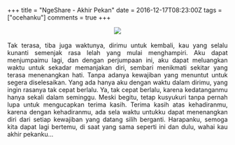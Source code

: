 +++
title = "NgeShare - Akhir Pekan"
date = 2016-12-17T08:23:00Z
tags = ["ocehanku"]
comments = true
+++

<center><img border="0" src="https://2.bp.blogspot.com/-DwNwiM7iFps/WFSSMySGg9I/AAAAAAAAQOc/2WQ0YwGZfqYQqOgScvGjujJ0dUslL_UNgCLcB/s1600/WEEKEND.jpg" /></center><br /><div style="text-align: justify;">Tak terasa, tiba juga waktunya, dirimu untuk kembali, kau yang selalu kunanti semenjak rasa lelah yang mulai menghampiri. Aku dapat menjumpaimu lagi, dan dengan perjumpaan ini, aku dapat meluangkan waktu untuk sekadar memanjakan diri, sembari menikmati sekitar yang terasa menenangkan hati. Tanpa adanya kewajiban yang menuntut untuk segera diselesaikan. Yang ada hanya aku dengan waktu dalam dirimu, yang ingin rasanya tak cepat berlalu. Ya, tak cepat berlalu, karena kedatanganmu hanya sekali dalam seminggu. Meski begitu, tetap kusyukuri tanpa pernah lupa untuk mengucapkan terima kasih. Terima kasih atas kehadiranmu, karena dengan kehadiranmu, ada sela waktu untukku dapat menenangkan diri dari setiap kewajiban yang datang silih berganti. Harapanku, semoga kita dapat lagi bertemu, di saat yang sama seperti ini dan dulu, wahai kau akhir pekanku...</div>

